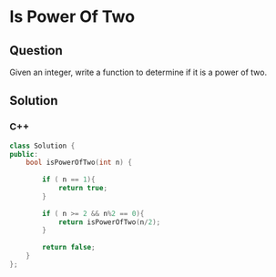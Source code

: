 # Is Power Of Two



## Question

Given an integer, write a function to determine if it is a power of two.




## Solution  



### C++

```c++
class Solution {
public:
    bool isPowerOfTwo(int n) {
        
        if ( n == 1){
            return true;
        }
        
        if ( n >= 2 && n%2 == 0){
            return isPowerOfTwo(n/2);
        }
        
        return false;
    }
};
```

